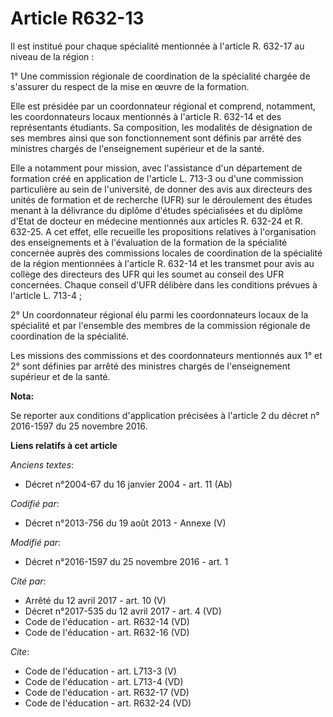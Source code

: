 # Article R632-13

Il est institué pour chaque spécialité mentionnée à l'article R. 632-17 au niveau de la région : 

1° Une commission régionale de coordination de la spécialité chargée de s'assurer du respect de la mise en œuvre de la
formation. 

Elle est présidée par un coordonnateur régional et comprend, notamment, les coordonnateurs locaux mentionnés à l'article R.
632-14 et des représentants étudiants. Sa composition, les modalités de désignation de ses membres ainsi que son
fonctionnement sont définis par arrêté des ministres chargés de l'enseignement supérieur et de la santé. 

Elle a notamment pour mission, avec l'assistance d'un département de formation créé en application de l'article L. 713-3 ou
d'une commission particulière au sein de l'université, de donner des avis aux directeurs des unités de formation et de
recherche (UFR) sur le déroulement des études menant à la délivrance du diplôme d'études spécialisées et du diplôme d'Etat de
docteur en médecine mentionnés aux articles R. 632-24 et R. 632-25. A cet effet, elle recueille les propositions relatives à
l'organisation des enseignements et à l'évaluation de la formation de la spécialité concernée auprès des commissions locales
de coordination de la spécialité de la région mentionnées à l'article R. 632-14 et les transmet pour avis au collège des
directeurs des UFR qui les soumet au conseil des UFR concernées. Chaque conseil d'UFR délibère dans les conditions prévues à
l'article L. 713-4 ; 

2° Un coordonnateur régional élu parmi les coordonnateurs locaux de la spécialité et par l'ensemble des membres de la
commission régionale de coordination de la spécialité. 

Les missions des commissions et des coordonnateurs mentionnés aux 1° et 2° sont définies par arrêté des ministres chargés de
l'enseignement supérieur et de la santé.

**Nota:**

Se reporter aux conditions d'application précisées à l'article 2 du décret n° 2016-1597 du 25 novembre 2016.

**Liens relatifs à cet article**

_Anciens textes_:

  - Décret n°2004-67 du 16 janvier 2004 - art. 11 (Ab)

_Codifié par_:

  - Décret n°2013-756 du 19 août 2013 -  Annexe (V)

_Modifié par_:

  - Décret n°2016-1597 du 25 novembre 2016 - art. 1

_Cité par_:

  - Arrêté du 12 avril 2017 - art. 10 (V)
  - Décret n°2017-535 du 12 avril 2017 - art. 4 (VD)
  - Code de l'éducation - art. R632-14 (VD)
  - Code de l'éducation - art. R632-16 (VD)

_Cite_:

  - Code de l'éducation - art. L713-3 (V)
  - Code de l'éducation - art. L713-4 (VD)
  - Code de l'éducation - art. R632-17 (VD)
  - Code de l'éducation - art. R632-24 (VD)

